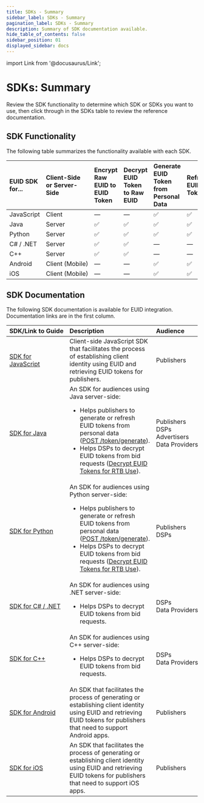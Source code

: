 ```yaml
---
title: SDKs - Summary
sidebar_label: SDKs - Summary
pagination_label: SDKs - Summary
description: Summary of SDK documentation available.
hide_table_of_contents: false
sidebar_position: 01
displayed_sidebar: docs
---
```


import Link from '@docusaurus/Link';

# SDKs: Summary

Review the SDK functionality to determine which SDK or SDKs you want to use, then click through in the SDKs table to review the reference documentation.

## SDK Functionality

The following table summarizes the functionality available with each SDK.

| EUID SDK for... | Client-Side or Server-Side | Encrypt Raw EUID to EUID Token | Decrypt EUID Token to Raw EUID | Generate EUID Token from Personal Data | Refresh EUID Token | Generate Raw EUID from Personal Data |
| :--- | :--- |  :--- | :--- | :--- | :--- | :--- |
|JavaScript | Client| &#8212; | &#8212; | &#9989; | &#9989; | &#8212; |
|Java | Server | &#9989; | &#9989; | &#9989; | &#9989; | &#9989; |
|Python | Server | &#9989; | &#9989; | &#9989; | &#9989; | &#8212; |
|C# / .NET | Server | &#9989; | &#9989; | &#8212; | &#8212; | &#8212; |
|C++ | Server | &#9989; | &#9989; | &#8212; | &#8212; | &#8212; |
|Android | Client&nbsp;(Mobile) | &#8212; | &#8212; | &#9989; | &#9989; | &#8212; |
|iOS | Client (Mobile)| &#8212; | &#8212; | &#9989;| &#9989; |&#8212; |

<!-- &#9989; = Supported | &#8212; = Not Supported -->

## SDK Documentation

The following SDK documentation is available for EUID integration. Documentation links are in the first column.

| SDK/Link&nbsp;to&nbsp;Guide | Description | Audience
| :--- | :--- | :--- |
| [SDK for JavaScript](sdk-ref-javascript.md) | Client-side JavaScript SDK that facilitates the process of establishing client identity using EUID and retrieving EUID tokens for publishers. | Publishers |
| [SDK for Java](sdk-ref-java.md) | An SDK for audiences using Java server-side:<ul><li>Helps publishers to generate or refresh EUID tokens from <Link href="../ref-info/glossary-uid#gl-personal-data">personal data</Link> ([POST&nbsp;/token/generate](../endpoints/post-token-generate)).</li><li>Helps DSPs to decrypt EUID tokens from bid requests ([Decrypt EUID Tokens for RTB Use](guides/dsp-guide.md#decrypt-euid-tokens-for-rtb-use)).</li></ul> | Publishers<br/>DSPs<br/>Advertisers<br/>Data&nbsp;Providers |
| [SDK for Python](sdk-ref-python.md) | An SDK for audiences using Python server-side:<ul><li>Helps publishers to generate or refresh EUID tokens from personal data ([POST&nbsp;/token/generate](../endpoints/post-token-generate)).</li><li>Helps DSPs to decrypt EUID tokens from bid requests ([Decrypt EUID Tokens for RTB Use](../guides/dsp-guide.md#decrypt-euid-tokens-for-rtb-use)).</li></ul> | Publishers<br/>DSPs |
| [SDK for C# / .NET](sdk-ref-csharp-dotnet.md) | An SDK for audiences using .NET server-side:<ul><li>Helps DSPs to decrypt EUID tokens from bid requests.</li></ul> | DSPs<br/>Data Providers |
| [SDK for C++](sdk-ref-cplusplus.md) | An SDK for audiences using C++ server-side:<ul><li>Helps DSPs to decrypt EUID tokens from bid requests.</li></ul> | DSPs<br/>Data Providers |
| [SDK for Android](sdk-ref-android.md) |An SDK that facilitates the process of generating or establishing client identity using EUID and retrieving EUID tokens for publishers that need to support Android apps. | Publishers |
| [SDK for iOS](sdk-ref-ios.md) | An SDK that facilitates the process of generating or establishing client identity using EUID and retrieving EUID tokens for publishers that need to support iOS apps. | Publishers |
